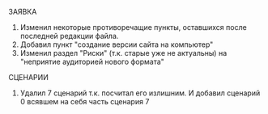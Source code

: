 ЗАЯВКА
1. Изменил некоторые противоречащие пункты, оставшихся после последней редакции файла.
2. Добавил пункт "создание версии сайта на компьютер"
3. Изменил раздел "Риски" (т.к. старые уже не актуальны) на "неприятие аудиторией нового формата"

СЦЕНАРИИ
1. Удалил 7 сценарий т.к. посчитал его излишним. И добавил сценарий 0 всявшем на себя часть сценария 7
